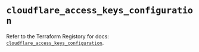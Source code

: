 # `cloudflare_access_keys_configuration`

Refer to the Terraform Registory for docs: [`cloudflare_access_keys_configuration`](https://registry.terraform.io/providers/cloudflare/cloudflare/4.8.0/docs/resources/access_keys_configuration).
